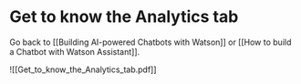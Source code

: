 # Get to know the Analytics tab

Go back to [[Building AI-powered Chatbots with Watson]] or [[How to build a Chatbot with Watson Assistant]].

![[Get_to_know_the_Analytics_tab.pdf]]

